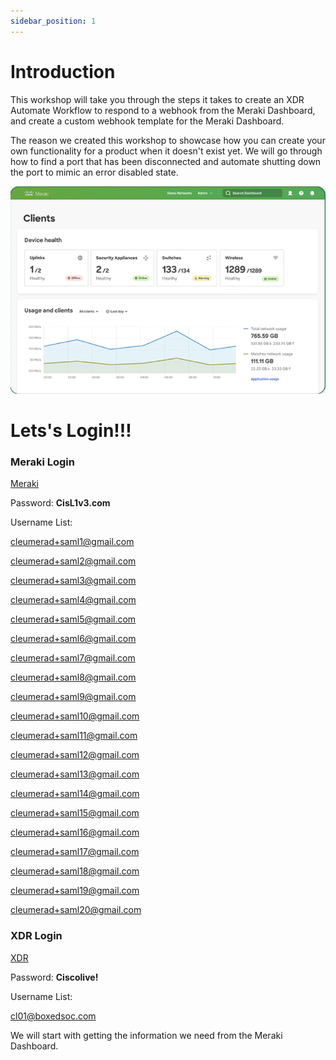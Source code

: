 ```yaml
---
sidebar_position: 1
---
```


# Introduction

This workshop will take you through the steps it takes to create an XDR Automate Workflow to respond to a webhook from the Meraki Dashboard, and create a custom webhook template for the Meraki Dashboard.

The reason we created this workshop to showcase how you can create your own functionality for a product when it doesn't exist yet. We will go through how to find a port that has been disconnected and automate shutting down the port to mimic an error disabled state.

![meraki dashboard](../static/img/dashboard.png)

# Lets's Login!!!

### Meraki Login

[Meraki](https://dev-192338.okta.com/home/ciscomeraki/0oapm9fvunu0zhO974x7/38929)

Password: **CisL1v3.com**

Username List:

cleumerad+saml1@gmail.com

cleumerad+saml2@gmail.com

cleumerad+saml3@gmail.com

cleumerad+saml4@gmail.com

cleumerad+saml5@gmail.com

cleumerad+saml6@gmail.com

cleumerad+saml7@gmail.com

cleumerad+saml8@gmail.com

cleumerad+saml9@gmail.com

cleumerad+saml10@gmail.com

cleumerad+saml11@gmail.com

cleumerad+saml12@gmail.com

cleumerad+saml13@gmail.com

cleumerad+saml14@gmail.com

cleumerad+saml15@gmail.com

cleumerad+saml16@gmail.com

cleumerad+saml17@gmail.com

cleumerad+saml18@gmail.com

cleumerad+saml19@gmail.com

cleumerad+saml20@gmail.com

### XDR Login

[XDR](http://xdr.us.security.cisco.com)

Password: **Ciscolive!**

Username List:

cl01@boxedsoc.com

We will start with getting the information we need from the Meraki Dashboard.
